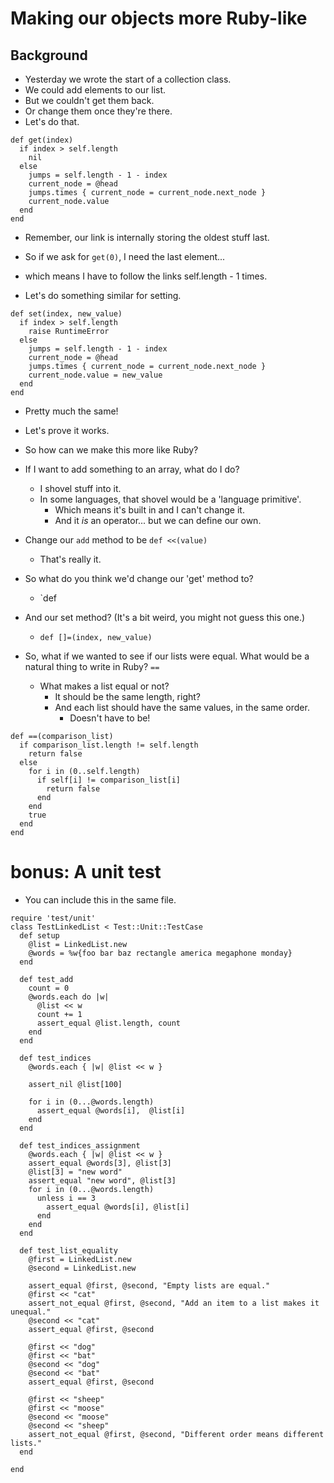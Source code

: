 # Making our objects more Ruby-like


## Background 

- Yesterday we wrote the start of a collection class. 
- We could add elements to our list. 
- But we couldn't get them back. 
- Or change them once they're there. 
- Let's do that. 

```
def get(index)
  if index > self.length
    nil
  else
    jumps = self.length - 1 - index
    current_node = @head
    jumps.times { current_node = current_node.next_node }
    current_node.value
  end
end
```
- Remember, our link is internally storing the oldest stuff last. 
- So if we ask for `get(0)`, I need the last element... 
- which means I have to follow the links self.length - 1 times. 

- Let's do something similar for setting. 

```
def set(index, new_value)
  if index > self.length
    raise RuntimeError
  else
    jumps = self.length - 1 - index
    current_node = @head
    jumps.times { current_node = current_node.next_node } 
    current_node.value = new_value
  end
end
```
- Pretty much the same!
- Let's prove it works. 


- So how can we make this more like Ruby?
- If I want to add something to an array, what do I do? 
  - I shovel stuff into it. 
  - In some languages, that shovel would be a 'language primitive'. 
    - Which means it's built in and I can't change it. 
    - And it *is* an operator... but we can define our own. 
- Change our `add` method to be `def <<(value)`
  - That's really it. 
- So what do you think we'd change our 'get' method to? 
  - `def [](index)
- And our set method? (It's a bit weird, you might not guess this one.) 
  - `def []=(index, new_value)`

- So, what if we wanted to see if our lists were equal. What would be a natural thing to write in Ruby? `==`
  - What makes a list equal or not?
    - It should be the same length, right? 
    - And each list should have the same values, in the same order.
      - Doesn't have to be! 

```
def ==(comparison_list)
  if comparison_list.length != self.length
    return false
  else
    for i in (0..self.length)
      if self[i] != comparison_list[i]
        return false
      end
    end
    true
  end
end
```


# bonus: A unit test

- You can include this in the same file. 

```
require 'test/unit'
class TestLinkedList < Test::Unit::TestCase
  def setup
    @list = LinkedList.new
    @words = %w{foo bar baz rectangle america megaphone monday}
  end

  def test_add
    count = 0
    @words.each do |w|
      @list << w
      count += 1
      assert_equal @list.length, count
    end
  end

  def test_indices
    @words.each { |w| @list << w }

    assert_nil @list[100]

    for i in (0...@words.length)
      assert_equal @words[i],  @list[i]
    end
  end

  def test_indices_assignment
    @words.each { |w| @list << w }
    assert_equal @words[3], @list[3]
    @list[3] = "new word"
    assert_equal "new word", @list[3]
    for i in (0...@words.length)
      unless i == 3
        assert_equal @words[i], @list[i]
      end
    end
  end

  def test_list_equality
    @first = LinkedList.new
    @second = LinkedList.new

    assert_equal @first, @second, "Empty lists are equal."
    @first << "cat"
    assert_not_equal @first, @second, "Add an item to a list makes it unequal."
    @second << "cat"
    assert_equal @first, @second

    @first << "dog"
    @first << "bat"
    @second << "dog"
    @second << "bat"
    assert_equal @first, @second

    @first << "sheep"
    @first << "moose"
    @second << "moose"
    @second << "sheep"
    assert_not_equal @first, @second, "Different order means different lists."
  end

end
```
